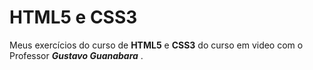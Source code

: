 # HTML5 e CSS3
 Meus exercícios do curso de **HTML5** e **CSS3** do curso em video com o Professor __*Gustavo Guanabara*__ .
